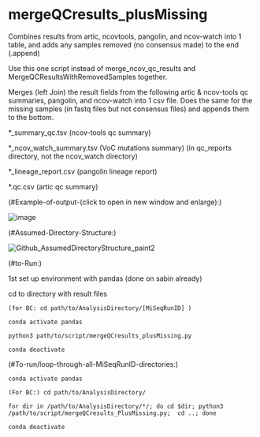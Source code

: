 # mergeQCresults_plusMissing
Combines results from artic, ncovtools, pangolin, and ncov-watch into 1 table, and adds any samples removed (no consensus made) to the end (.append)

Use this one script instead of merge_ncov_qc_results and MergeQCResultsWithRemovedSamples together. 

Merges (left Join) the result fields from the following artic & ncov-tools qc summaries, pangolin, and ncov-watch into 1 csv file. Does the same for the missing samples (in fastq files but not consensus files) and appends them to the bottom. 

*_summary_qc.tsv (ncov-tools qc summary)

*_ncov_watch_summary.tsv (VoC mutations summary) (in qc_reports directory, not the ncov_watch directory)

*_lineage_report.csv (pangolin lineage report)

*.qc.csv (artic qc summary)


(#Example-of-output-(click to open in new window and enlarge):)

![image](https://user-images.githubusercontent.com/72042148/109368160-0b294100-784d-11eb-98ec-7ec25b0cfcc3.png)


(#Assumed-Directory-Structure:)

![Github_AssumedDirectoryStructure_paint2](https://user-images.githubusercontent.com/72042148/109408125-62a5da80-793b-11eb-961c-f653341a92f3.png)



(#to-Run:)

1st set up environment with pandas (done on sabin already)

cd to directory with result files

    (for BC: cd path/to/AnalysisDirectory/[MiSeqRunID] )

    conda activate pandas

    python3 path/to/script/mergeQCresults_plusMissing.py
    
    conda deactivate

(#To-run/loop-through-all-MiSeqRunID-directories:)

    conda activate pandas

    (For BC:) cd path/to/AnalysisDirectory/

    for dir in /path/to/AnalysisDirectory/*/; do cd $dir; python3 /path/to/script/mergeQCresults_PlusMissing.py;  cd ..; done
    
    conda deactivate

